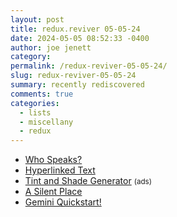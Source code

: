 ```yaml
---
layout: post
title: redux.reviver 05-05-24
date: 2024-05-05 08:52:33 -0400
author: joe jenett
category: 
permalink: /redux-reviver-05-05-24/
slug: redux-reviver-05-05-24
summary: recently rediscovered
comments: true
categories:
  - lists
  - miscellany
  - redux
---
```

<ul class="linkylove">
	<li><a title="Artificial Intelligence, Language, and Democracy" href="https://whospeaks.minddesign.info/">Who Speaks?</a></li>
	<li><a title="a directory of websites that primarily stick with simple, marked up, hyperlinked text." href="https://sjmulder.nl/en/textonly.html">Hyperlinked Text</a></li>
	<li><a title="Tint and Shade Generator" href="https://maketintsandshades.com/">Tint and Shade Generator</a> <small>(ads)</small></li>
	<li><a title="A Silent Place (2018) – Jonathan Harris - A pictographic oracle of rock art images created in the Utah desert — a mirrorlike refuge from the Internet cacaphony" href="https://jjh.org/a-silent-place">A Silent Place</a></li>
	<li><a title="Gemini Quickstart!" href="https://geminiquickst.art/">Gemini Quickstart!</a></li>
</ul>
<a href="https://brid.gy/publish/mastodon"></a>